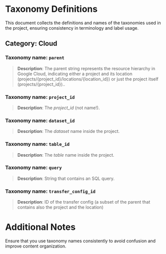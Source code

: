 # Taxonomy Definitions

This document collects the definitions and names of the taxonomies used in the project, ensuring consistency in terminology and label usage.

## Category: Cloud

### **Taxonomy name**: `parent`
> **Description**: The parent string represents the resource hierarchy in Google Cloud, indicating either a project and its location (projects/{project_id}/locations/{location_id}) or just the project itself (projects/{project_id})..

### **Taxonomy name**: `project_id`
> **Description**: The *project_id* (not name!).

### **Taxonomy name**: `dataset_id`
> **Description**: The *dataset* name inside the project.

### **Taxonomy name**: `table_id`
> **Description**: The *table* name inside the project.

### **Taxonomy name**: `query`
> **Description**: String that contains an SQL query.

### **Taxonomy name**: `transfer_config_id`
> **Description**: ID of the transfer config (a subset of the parent that contains also the project and the location)

# Additional Notes

Ensure that you use taxonomy names consistently to avoid confusion and improve content organization.

